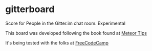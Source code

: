 gitterboard
===========

Score for People in the Gitter.im chat room. Experimental

This board was developed following the book found at [Meteor Tips](http://meteortips.com)

It's being tested with the folks at [FreeCodeCamp](http://freecodecamp.com)


